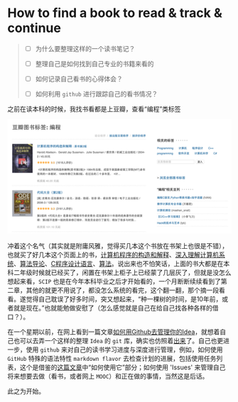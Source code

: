 # How to find a book to read & track & continue

> - [ ] 为什么要整理这样的一个读书笔记？
>
> - [ ] 整理自己是如何找到自己专业的书籍来看的
>
> - [ ] 如何记录自己看书的心得体会？
>
> - [ ] 如何利用 `github` 进行跟踪自己的看书情况？

之前在读本科的时候，我找书看都是上豆瓣，查看“编程”类标签

![](./images/douban-tag-programming.png)

冲着这个名气（其实就是附庸风雅，觉得买几本这个书放在书架上也很是不错），也就买了好几本这个页面上的书，[计算机程序的构造和解释](https://book.douban.com/subject/1148282/)、[深入理解计算机系统](https://book.douban.com/subject/1230413/)、[算法导论](https://book.douban.com/subject/1885170/)、[C程序设计语言](https://book.douban.com/subject/1139336/)、[算法](https://book.douban.com/subject/19952400/)。说出来也不怕笑话，上面的书大都是在本科二年级时候就已经买了，闲置在书架上柜子上已经蒙了几层灰了，但就是没怎么想起来看，`SCIP` 也是在今年本科毕业之后才开始看的，一个月断断续续看到了第二章，其他的就更不用说了，都没怎么系统的看完，这个翻一翻，那个摘一段看看。遂觉得自己耽误了好多时间，突又想起来，“种一棵树的时间，是10年前，或者就是现在。”也就能勉做安慰了（怎么感觉就是自己在给自己找各种各样的借口？）。

在一个星期以前，在网上看到一篇文章[如何用Github去管理你的Idea](https://zhuanlan.zhihu.com/p/20442311)，就想着自己也可以去弄一个这样的整理 `Idea` 的 `git` 库，确实也仿照着[出来](https://github.com/qiaoIn/ideas)了。自己也更进一步，使用 `github` 来对自己的读书学习进度与深度进行管理，例如，如何使用 `GitHub` 特殊的语法特性 `markdown flavor` 去检查计划的进展，包括使用任务列表，这个是借鉴的[这篇文章](https://zhuanlan.zhihu.com/p/22881223)中“如何使用它”部分；如何使用 'Issues' 来管理自己将来想要去做（看书，或者网上 `MOOC`）和正在做的事情，当然这是后话。

此之为开始。
